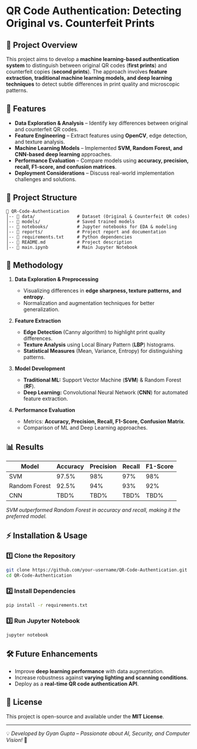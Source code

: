 # QR Code Authentication: Detecting Original vs. Counterfeit Prints

## 📌 Project Overview
This project aims to develop a **machine learning-based authentication system** to distinguish between original QR codes (**first prints**) and counterfeit copies (**second prints**). The approach involves **feature extraction, traditional machine learning models, and deep learning techniques** to detect subtle differences in print quality and microscopic patterns.

## 🚀 Features
- **Data Exploration & Analysis** – Identify key differences between original and counterfeit QR codes.
- **Feature Engineering** – Extract features using **OpenCV**, edge detection, and texture analysis.
- **Machine Learning Models** – Implemented **SVM, Random Forest, and CNN-based deep learning** approaches.
- **Performance Evaluation** – Compare models using **accuracy, precision, recall, F1-score, and confusion matrices**.
- **Deployment Considerations** – Discuss real-world implementation challenges and solutions.

## 📂 Project Structure
```
📁 QR-Code-Authentication
│-- 📂 data/                # Dataset (Original & Counterfeit QR codes)
│-- 📂 models/              # Saved trained models
│-- 📂 notebooks/           # Jupyter notebooks for EDA & modeling
│-- 📂 reports/             # Project report and documentation
│-- 📜 requirements.txt     # Python dependencies
│-- 📜 README.md            # Project description
│-- 📜 main.ipynb           # Main Jupyter Notebook
```

## 🔬 Methodology
1. **Data Exploration & Preprocessing**
   - Visualizing differences in **edge sharpness, texture patterns, and entropy**.
   - Normalization and augmentation techniques for better generalization.

2. **Feature Extraction**
   - **Edge Detection** (Canny algorithm) to highlight print quality differences.
   - **Texture Analysis** using Local Binary Pattern (**LBP**) histograms.
   - **Statistical Measures** (Mean, Variance, Entropy) for distinguishing patterns.

3. **Model Development**
   - **Traditional ML:** Support Vector Machine (**SVM**) & Random Forest (**RF**).
   - **Deep Learning:** Convolutional Neural Network (**CNN**) for automated feature extraction.

4. **Performance Evaluation**
   - Metrics: **Accuracy, Precision, Recall, F1-Score, Confusion Matrix**.
   - Comparison of ML and Deep Learning approaches.

## 📊 Results
| Model        | Accuracy | Precision | Recall | F1-Score |
|-------------|----------|-----------|--------|----------|
| SVM         | 97.5%    | 98%       | 97%    | 98%      |
| Random Forest | 92.5%  | 94%       | 93%    | 92%      |
| CNN         | TBD%     | TBD%      | TBD%   | TBD%     |

_SVM outperformed Random Forest in accuracy and recall, making it the preferred model._

## ⚡ Installation & Usage
### 1️⃣ Clone the Repository
```bash
git clone https://github.com/your-username/QR-Code-Authentication.git
cd QR-Code-Authentication
```
### 2️⃣ Install Dependencies
```bash
pip install -r requirements.txt
```
### 3️⃣ Run Jupyter Notebook
```bash
jupyter notebook
```

## 🛠️ Future Enhancements
- Improve **deep learning performance** with data augmentation.
- Increase robustness against **varying lighting and scanning conditions**.
- Deploy as a **real-time QR code authentication API**.

## 📝 License
This project is open-source and available under the **MIT License**.

---
💡 _Developed by Gyan Gupta – Passionate about AI, Security, and Computer Vision!_ 🚀
